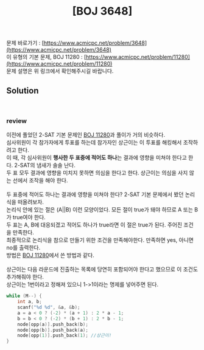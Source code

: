 ﻿---
toc: true
title:  "[BOJ 3648]"
last_modified_at:   2020-08-10
excerpt: "아이돌"
categories: PS2020
image: "/images/3648.png"
sitemap :
  changefreq : weekly
  priority : 1.0
---
문제 바로가기 : [https://www.acmicpc.net/problem/3648](https://www.acmicpc.net/problem/3648)<br>
이 유형의 기본 문제, BOJ 11280 : [https://www.acmicpc.net/problem/11280](https://www.acmicpc.net/problem/11280)<br>
문제 설명은 위 링크에서 확인해주시길 바랍니다.
<br>
## Solution
<script src="https://gist.github.com/yooniversal/21d7e52b2b68836c140a0c096a76be7f.js"></script><br>

### review
이전에 풀었던 2-SAT 기본 문제인 [BOJ 11280](https://yooniversal.github.io/blog/post69/)과 풀이가 거의 비슷하다.<br>
심사위원이 각 참가자에게 투표를 하는데 참가자인 상근이는 이 투표를 해킹해서 조작하려고 한다.<br>
이 때, 각 심사위원이 <strong>행사한 두 표중에 적어도 하나</strong>는 결과에 영향을 미쳐야 한다고 한다. 2-SAT의 냄새가 솔솔 난다.<br>
두 표 모두 결과에 영향을 미치지 못하면 의심을 한다고 한다. 상근이는 의심을 사지 않는 선에서 조작을 해야 한다.<br>
<br>
두 표중에 적어도 하나는 결과에 영향을 미쳐야 한다? 2-SAT 기본 문제에서 봤던 논리식을 떠올려보자.<br>
논리식 안에 있는 절은 (A||B) 이런 모양이었다. 모든 절이 true가 돼야 하므로 A 또는 B가 true여야 한다.<br>
두 표는 A, B에 대응되겠고 적어도 하나가 true라면 이 절은 true가 된다. 주어진 조건을 만족한다.<br>
최종적으로 논리식을 참으로 만들기 위한 조건을 만족해야한다. 만족하면 yes, 아니면 no를 출력한다.<br>
방법은 [BOJ 11280](https://yooniversal.github.io/blog/post69/)에서 쓴 방법과 같다.<br>
<br>
상근이는 다음 라운드에 진출하는 목록에 당연히 포함되어야 한다고 했으므로 이 조건도 추가해줘야 한다.<br>
상근이는 1번이라고 정해져 있으니 1->1이라는 명제를 넣어주면 된다.<br>
```cpp
while (M--) {
    int a, b;
    scanf("%d %d", &a, &b);
    a = a < 0 ? (-2) * (a + 1) : 2 * a - 1;
    b = b < 0 ? (-2) * (b + 1) : 2 * b - 1;
    node[opp(a)].push_back(b);
    node[opp(b)].push_back(a);
    node[opp(1)].push_back(1); //상근이!
}
```



<script src="https://utteranc.es/client.js"
        repo="yooniversal/blog-comments"
        issue-term="pathname"
        theme="github-light"
        crossorigin="anonymous"
        async>
</script>
